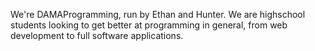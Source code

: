 We're DAMAProgramming, run by Ethan and Hunter. We are highschool students looking to get better at programming in general, from web development to full software applications.

<!---
DAMAProgramming/DAMAProgramming is a ✨ special ✨ repository because its `README.md` (this file) appears on your GitHub profile.
You can click the Preview link to take a look at your changes.
--->
